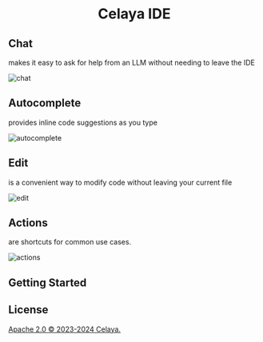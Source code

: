 <h1 align="center">Celaya IDE</h1>

## Chat

makes it easy to ask for help from an LLM without needing to leave the IDE

![chat](docs/static/img/chat.gif)

## Autocomplete

provides inline code suggestions as you type

![autocomplete](docs/static/img/autocomplete.gif)

## Edit

is a convenient way to modify code without leaving your current file

![edit](docs/static/img/edit.gif)

## Actions

are shortcuts for common use cases.

![actions](docs/static/img/actions.gif)

</div>

## Getting Started


## License

[Apache 2.0 © 2023-2024 Celaya.](./LICENSE)
